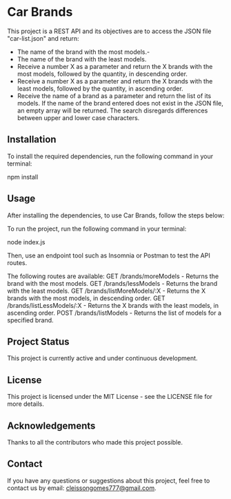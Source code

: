 # **Car Brands**
This project is a REST API and its objectives are to access the JSON file "car-list.json" and return:

- The name of the brand with the most models.-
- The name of the brand with the least models.
- Receive a number X as a parameter and return the X brands with the most models, followed by the quantity, in descending order.
- Receive a number X as a parameter and return the X brands with the least models, followed by the quantity, in ascending order.
- Receive the name of a brand as a parameter and return the list of its models. If the name of the brand entered does not exist in the JSON file, an empty array will be returned. The search disregards differences between upper and lower case characters.

## **Installation**
To install the required dependencies, run the following command in your terminal:

npm install

## **Usage**
After installing the dependencies, to use Car Brands, follow the steps below:

To run the project, run the following command in your terminal:

node index.js

Then, use an endpoint tool such as Insomnia or Postman to test the API routes.

The following routes are available:
GET /brands/moreModels - Returns the brand with the most models.
GET /brands/lessModels - Returns the brand with the least models.
GET /brands/listMoreModels/:X - Returns the X brands with the most models, in descending order.
GET /brands/listLessModels/:X - Returns the X brands with the least models, in ascending order.
POST /brands/listModels - Returns the list of models for a specified brand.

## **Project Status**
This project is currently active and under continuous development.

## **License**
This project is licensed under the MIT License - see the LICENSE file for more details.

## **Acknowledgements**
Thanks to all the contributors who made this project possible.

## **Contact**
If you have any questions or suggestions about this project, feel free to contact us by email: cleissongomes777@gmail.com.
